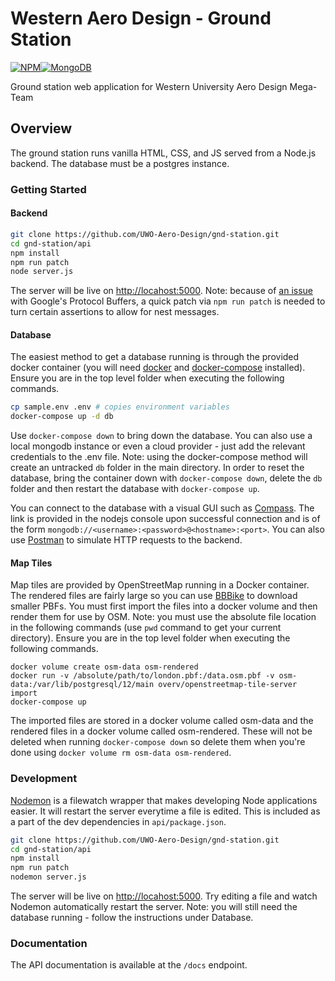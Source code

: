 # Western Aero Design - Ground Station

[![NPM](https://img.shields.io/npm/v/npm)](https://www.npmjs.com/)[![MongoDB](https://img.shields.io/badge/MongoDB-3.6-blue)](https://www.mongodb.com/)

Ground station web application for Western University Aero Design Mega-Team

## Overview
The ground station runs vanilla HTML, CSS, and JS served from a Node.js backend. The database must be a postgres instance.

### Getting Started

#### Backend

```sh
git clone https://github.com/UWO-Aero-Design/gnd-station.git
cd gnd-station/api
npm install
npm run patch
node server.js
```

The server will be live on [http://locahost:5000](http://locahost:5000). Note: because of [an issue](https://github.com/protocolbuffers/protobuf/issues/3571#issuecomment-566437265) with Google's Protocol Buffers, a quick patch via `npm run patch` is needed to turn certain assertions to allow for nest messages.

#### Database
The easiest method to get a database running is through the provided docker container (you will need [docker](https://docs.docker.com/get-docker/) and [docker-compose](https://docs.docker.com/compose/install/) installed). Ensure you are in the top level folder when executing the following commands.
```sh
cp sample.env .env # copies environment variables
docker-compose up -d db
```
Use `docker-compose down` to bring down the database. You can also use a local mongodb instance or even a cloud provider - just add the relevant credentials to the .env file. Note: using the docker-compose method will create an untracked `db` folder in the main directory. In order to reset the database, bring the container down with `docker-compose down`, delete the `db` folder and then restart the database with `docker-compose up`.

You can connect to the database with a visual GUI such as [Compass](https://www.mongodb.com/products/compass). The link is provided in the nodejs console upon successful connection and is of the form `mongodb://<username>:<password>@<hostname>:<port>`. You can also use [Postman](https://www.postman.com/) to simulate HTTP requests to the backend.

#### Map Tiles
Map tiles are provided by OpenStreetMap running in a Docker container. The rendered files are fairly large so you can use [BBBike](https://extract.bbbike.org/) to download smaller PBFs. You must first import the files into a docker volume and then render them for use by OSM. Note: you must use the absolute file location in the following commands (use `pwd` command to get your current directory). Ensure you are in the top level folder when executing the following commands.

```
docker volume create osm-data osm-rendered
docker run -v /absolute/path/to/london.pbf:/data.osm.pbf -v osm-data:/var/lib/postgresql/12/main overv/openstreetmap-tile-server import
docker-compose up
```

The imported files are stored in a docker volume called osm-data and the rendered files in a docker volume called osm-rendered. These will not be deleted when running `docker-compose down` so delete them when you're done using `docker volume rm osm-data osm-rendered`.

### Development

[Nodemon](https://www.npmjs.com/package/nodemon) is a filewatch wrapper that makes developing Node applications easier. It will restart the server everytime a file is edited. This is included as a part of the dev dependencies in `api/package.json`.

```sh
git clone https://github.com/UWO-Aero-Design/gnd-station.git
cd gnd-station/api
npm install
npm run patch
nodemon server.js
```

The server will be live on [http://locahost:5000](http://locahost:5000). Try editing a file and watch Nodemon automatically restart the server. Note: you will still need the database running - follow the instructions under Database.

### Documentation
The API documentation is available at the `/docs` endpoint.
